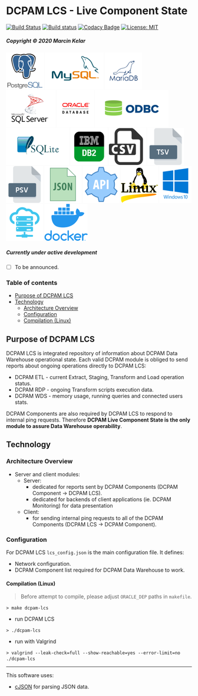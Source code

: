 # DCPAM LCS - Live Component State
[![Build Status](https://travis-ci.org/OrionExplorer/dcpam.svg?branch=master)](https://travis-ci.org/OrionExplorer/dcpam) [![Build status](https://ci.appveyor.com/api/projects/status/43le8rn6721j8jtj/branch/master?svg=true)](https://ci.appveyor.com/project/OrionExplorer/dcpam/branch/master) [![Codacy Badge](https://app.codacy.com/project/badge/Grade/f5c3afcc56ab4e14910d7f68038d732a)](https://www.codacy.com/manual/OrionExplorer/dcpam?utm_source=github.com&amp;utm_medium=referral&amp;utm_content=OrionExplorer/dcpam&amp;utm_campaign=Badge_Grade) [![License: MIT](https://img.shields.io/badge/License-MIT-brightgreen.svg)](https://opensource.org/licenses/MIT)
##### Copyright © 2020 Marcin Kelar
![PostgreSQL](https://raw.githubusercontent.com/OrionExplorer/dcpam/master/docs/postgresql102x100.png) ![MySQL](https://raw.githubusercontent.com/OrionExplorer/dcpam/master/docs/mysql159x100.png) ![MariaDB](https://raw.githubusercontent.com/OrionExplorer/dcpam/master/docs/mariadb100x100.png) ![Microsoft SQL Server](https://raw.githubusercontent.com/OrionExplorer/dcpam/master/docs/sqlserver134x100.png) ![Oracle Database](https://raw.githubusercontent.com/OrionExplorer/dcpam/master/docs/oracle100x100.png) ![ODBC](https://raw.githubusercontent.com/OrionExplorer/dcpam/master/docs/odbc199x100.png) ![SQLite3](https://raw.githubusercontent.com/OrionExplorer/dcpam/master/docs/sqlite171x100.png) ![IBM Db2](https://raw.githubusercontent.com/OrionExplorer/dcpam/master/docs/ibmdb2100x100.png) ![CSV](https://raw.githubusercontent.com/OrionExplorer/dcpam/master/docs/csv100x100.png) ![TSV](https://raw.githubusercontent.com/OrionExplorer/dcpam/master/docs/tsv100x100.png) ![PSV](https://raw.githubusercontent.com/OrionExplorer/dcpam/master/docs/psv100x100.png) ![JSON](https://raw.githubusercontent.com/OrionExplorer/dcpam/master/docs/json100x100.png) ![API](https://raw.githubusercontent.com/OrionExplorer/dcpam/master/docs/api100x100.png) ![Linux](https://raw.githubusercontent.com/OrionExplorer/dcpam/master/docs/linux100x100.png) ![Windows 10](https://raw.githubusercontent.com/OrionExplorer/dcpam/master/docs/windows87x100.png) ![Cloud](https://raw.githubusercontent.com/OrionExplorer/dcpam/master/docs/cloud100x100.png) ![Docker](https://raw.githubusercontent.com/OrionExplorer/dcpam/master/docs/docker176x100.png)

##### Currently under active development
* [ ] To be announced. 

### Table of contents
* [Purpose of DCPAM LCS](#purpose-of-dcpam-lcs)
* [Technology](#technology)
    * [Architecture Overview](#architecture-overview)
    * [Configuration](#configuration)
    * [Compilation (Linux)](#compilation-linux)

## Purpose of DCPAM LCS
DCPAM LCS is integrated repository of information about DCPAM Data Warehouse operational state. Each valid DCPAM module is obliged to send reports about ongoing operations directly to DCPAM LCS:
* DCPAM ETL - current Extract, Staging, Transform and Load operation status.
* DCPAM RDP - ongoing Transform scripts execution data.
* DCPAM WDS - memory usage, running queries and connected users stats.

DCPAM Components are also required by DCPAM LCS to respond to internal ping requests. 
Therefore **DCPAM Live Component State is the only module to assure Data Warehouse operability**.

## Technology
### Architecture Overview
* Server and client modules:
	* Server:
		* dedicated for reports sent by DCPAM Components (DCPAM Component -> DCPAM LCS).
		* dedicated for backends of client applications (ie. DCPAM Monitoring) for data presentation
	* Client:
		* for sending internal ping requests to all of the DCPAM Components (DCPAM LCS -> DCPAM Component).

### Configuration
For DCPAM LCS `lcs_config.json` is the main configuration file. It defines:
* Network configuration.
* DCPAM Component list required for DCPAM Data Warehouse to work.

#### Compilation (Linux)
> Before attempt to compile, please adjust `ORACLE_DEP` paths in `makefile`.
```
> make dcpam-lcs
```
- run DCPAM LCS
```
> ./dcpam-lcs
```
- run with Valgrind
```
> valgrind --leak-check=full --show-reachable=yes --error-limit=no ./dcpam-lcs
```

---
This software uses:
* [cJSON](https://github.com/DaveGamble/cJSON "cJSON") for parsing JSON data.
